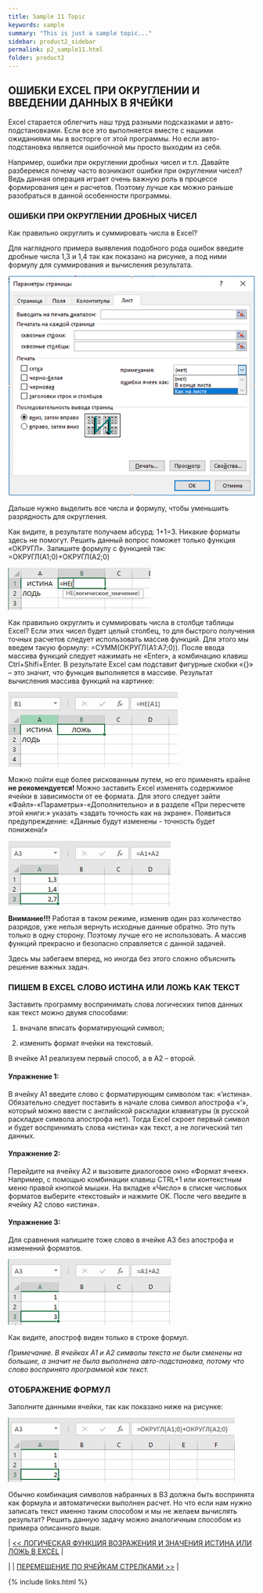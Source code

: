 ```yaml
---
title: Sample 11 Topic
keywords: sample
summary: "This is just a sample topic..."
sidebar: product2_sidebar
permalink: p2_sample11.html
folder: product2
---
```


## ОШИБКИ EXCEL ПРИ ОКРУГЛЕНИИ И ВВЕДЕНИИ ДАННЫХ В ЯЧЕЙКИ

Excel старается облегчить наш труд разными подсказками и авто-подстановками. Если все это выполняется вместе с нашими ожиданиями мы в восторге от этой программы. Но если авто-подстановка является ошибочной мы просто выходим из себя.

Например, ошибки при округлении дробных чисел и т.п. Давайте разберемся почему часто возникают ошибки при округлении чисел? Ведь данная операция играет очень важную роль в процессе формирования цен и расчетов. Поэтому лучше как можно раньше разобраться в данной особенности программы.

### ОШИБКИ ПРИ ОКРУГЛЕНИИ ДРОБНЫХ ЧИСЕЛ

Как правильно округлить и суммировать числа в Excel?

Для наглядного примера выявления подобного рода ошибок введите дробные числа 1,3 и 1,4 так как показано на рисунке, а под ними формулу для суммирования и вычисления результата.

![картинка](/images/s1/img35.PNG)

Дальше нужно выделить все числа и формулу, чтобы уменьшить разрядность для округления.

Как видите, в результате получаем абсурд: 1+1=3. Никакие форматы здесь не помогут. Решить данный вопрос поможет только функция «ОКРУГЛ». Запишите формулу с функцией так: =ОКРУГЛ(A1;0)+ОКРУГЛ(A2;0)

![картинка](/images/s1/img36.PNG)

Как правильно округлить и суммировать числа в столбце таблицы Excel? Если этих чисел будет целый столбец, то для быстрого получения точных расчетов следует использовать массив функций. Для этого мы введем такую формулу: =СУММ(ОКРУГЛ(A1:A7;0)). После ввода массива функций следует нажимать не «Enter», а комбинацию клавиш Ctrl+Shifi+Enter. В результате Excel сам подставит фигурные скобки «{}» – это значит, что функция выполняется в массиве. Результат вычисления массива функций на картинке:

![картинка](/images/s1/img37.PNG)

Можно пойти еще более рискованным путем, но его применять крайне **не рекомендуется!** Можно заставить Excel изменять содержимое ячейки в зависимости от ее формата. Для этого следует зайти «Файл»-«Параметры»-«Дополнительно» и в разделе «При пересчете этой книги:» указать «задать точность как на экране». Появиться предупреждение: «Данные будут изменены - точность будет понижена!»

![картинка](/images/s1/img38.PNG)

**Внимание!!!** Работая в таком режиме, изменив один раз количество разрядов, уже нельзя вернуть исходные данные обратно. Это путь только в одну сторону. Поэтому лучше его не использовать. А массив функций прекрасно и безопасно справляется с данной задачей.

Здесь мы забегаем вперед, но иногда без этого сложно объяснить решение важных задач.

### ПИШЕМ В EXCEL СЛОВО ИСТИНА ИЛИ ЛОЖЬ КАК ТЕКСТ

Заставить программу воспринимать слова логических типов данных как текст можно двумя способами:

1. вначале вписать форматирующий символ;

2. изменить формат ячейки на текстовый.

В ячейке А1 реализуем первый способ, а в А2 – второй.

#### Упражнение 1: 

В ячейку А1 введите слово с форматирующим символом так: «’истина». Обязательно следует поставить в начале слова символ апострофа «’», который можно ввести с английской раскладки клавиатуры (в русской раскладке символа апострофа нет). Тогда Excel скроет первый символ и будет воспринимать слова «истина» как текст, а не логический тип данных.

#### Упражнение 2: 

Перейдите на ячейку А2 и вызовите диалоговое окно «Формат ячеек». Например, с помощью комбинации клавиш CTRL+1 или контекстным меню правой кнопкой мышки. На вкладке «Число» в списке числовых форматов выберите «текстовый» и нажмите ОК. После чего введите в ячейку А2 слово «истина».

#### Упражнение 3: 

Для сравнения напишите тоже слово в ячейке А3 без апострофа и изменений форматов.

![картинка](/images/s1/img39.PNG)

Как видите, апостроф виден только в строке формул.

_Примечание. В ячейках А1 и А2 символы текста не были сменены на большие, а значит не была выполнена авто-подстановка, потому что слово воспринято программой как текст._

### ОТОБРАЖЕНИЕ ФОРМУЛ

Заполните данными ячейки, так как показано ниже на рисунке:

![картинка](/images/s1/img40.PNG)

Обычно комбинация символов набранных в B3 должна быть воспринята как формула и автоматически выполнен расчет. Но что если нам нужно записать текст именно таким способом и мы не желаем вычислять результат? Решить данную задачу можно аналогичным способом из примера описанного выше.

| [<< ЛОГИЧЕСКАЯ ФУНКЦИЯ ВОЗРАЖЕНИЯ И ЗНАЧЕНИЯ ИСТИНА ИЛИ ЛОЖЬ В EXCEL](p2_sample10.html) |

| | [ПЕРЕМЕЩЕНИЕ ПО ЯЧЕЙКАМ СТРЕЛКАМИ >>](p2_sample12.html) |

{% include links.html %}
